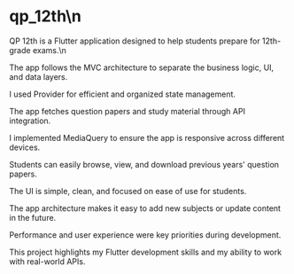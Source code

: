 # qp_12th\n

QP 12th is a Flutter application designed to help students prepare for 12th-grade exams.\n

The app follows the MVC architecture to separate the business logic, UI, and data layers.

I used Provider for efficient and organized state management.

The app fetches question papers and study material through API integration.

I implemented MediaQuery to ensure the app is responsive across different devices.

Students can easily browse, view, and download previous years' question papers.

The UI is simple, clean, and focused on ease of use for students.

The app architecture makes it easy to add new subjects or update content in the future.

Performance and user experience were key priorities during development.

This project highlights my Flutter development skills and my ability to work with real-world APIs.

 
 
